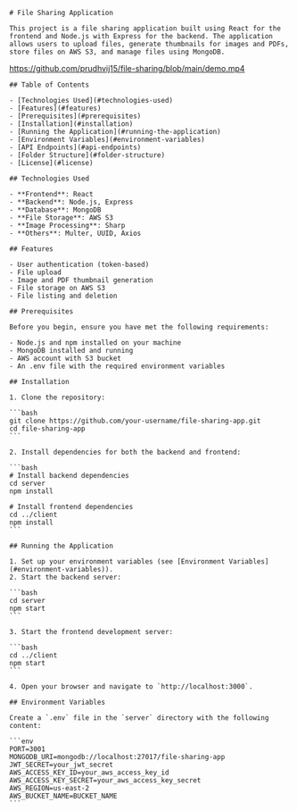     # File Sharing Application

    This project is a file sharing application built using React for the frontend and Node.js with Express for the backend. The application allows users to upload files, generate thumbnails for images and PDFs, store files on AWS S3, and manage files using MongoDB.

https://github.com/prudhvij15/file-sharing/blob/main/demo.mp4

    ## Table of Contents

    - [Technologies Used](#technologies-used)
    - [Features](#features)
    - [Prerequisites](#prerequisites)
    - [Installation](#installation)
    - [Running the Application](#running-the-application)
    - [Environment Variables](#environment-variables)
    - [API Endpoints](#api-endpoints)
    - [Folder Structure](#folder-structure)
    - [License](#license)

    ## Technologies Used

    - **Frontend**: React
    - **Backend**: Node.js, Express
    - **Database**: MongoDB
    - **File Storage**: AWS S3
    - **Image Processing**: Sharp
    - **Others**: Multer, UUID, Axios

    ## Features

    - User authentication (token-based)
    - File upload
    - Image and PDF thumbnail generation
    - File storage on AWS S3
    - File listing and deletion

    ## Prerequisites

    Before you begin, ensure you have met the following requirements:

    - Node.js and npm installed on your machine
    - MongoDB installed and running
    - AWS account with S3 bucket
    - An .env file with the required environment variables

    ## Installation

    1. Clone the repository:

    ```bash
    git clone https://github.com/your-username/file-sharing-app.git
    cd file-sharing-app
    ```

    2. Install dependencies for both the backend and frontend:

    ```bash
    # Install backend dependencies
    cd server
    npm install

    # Install frontend dependencies
    cd ../client
    npm install
    ```

    ## Running the Application

    1. Set up your environment variables (see [Environment Variables](#environment-variables)).
    2. Start the backend server:

    ```bash
    cd server
    npm start
    ```

    3. Start the frontend development server:

    ```bash
    cd ../client
    npm start
    ```

    4. Open your browser and navigate to `http://localhost:3000`.

    ## Environment Variables

    Create a `.env` file in the `server` directory with the following content:

    ```env
    PORT=3001
    MONGODB_URI=mongodb://localhost:27017/file-sharing-app
    JWT_SECRET=your_jwt_secret
    AWS_ACCESS_KEY_ID=your_aws_access_key_id
    AWS_ACCESS_KEY_SECRET=your_aws_access_key_secret
    AWS_REGION=us-east-2
    AWS_BUCKET_NAME=BUCKET_NAME
    ```
